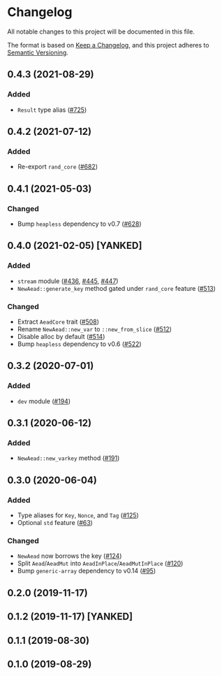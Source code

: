 # Changelog

All notable changes to this project will be documented in this file.

The format is based on [Keep a Changelog](https://keepachangelog.com/en/1.0.0/),
and this project adheres to [Semantic Versioning](https://semver.org/spec/v2.0.0.html).

## 0.4.3 (2021-08-29)
### Added
- `Result` type alias ([#725])

[#725]: https://github.com/RustCrypto/traits/pull/725

## 0.4.2 (2021-07-12)
### Added
- Re-export `rand_core` ([#682])

[#682]: https://github.com/RustCrypto/traits/pull/682

## 0.4.1 (2021-05-03)
### Changed
- Bump `heapless` dependency to v0.7 ([#628])

[#628]: https://github.com/RustCrypto/traits/pull/628

## 0.4.0 (2021-02-05) [YANKED]
### Added
- `stream` module ([#436], [#445], [#447])
- `NewAead::generate_key` method gated under `rand_core` feature ([#513])

### Changed
- Extract `AeadCore` trait ([#508])
- Rename `NewAead::new_var` to `::new_from_slice` ([#512])
- Disable alloc by default ([#514])
- Bump `heapless` dependency to v0.6 ([#522])

[#436]: https://github.com/RustCrypto/traits/pull/436
[#445]: https://github.com/RustCrypto/traits/pull/445
[#447]: https://github.com/RustCrypto/traits/pull/447
[#508]: https://github.com/RustCrypto/traits/pull/508
[#512]: https://github.com/RustCrypto/traits/pull/512
[#513]: https://github.com/RustCrypto/traits/pull/513
[#514]: https://github.com/RustCrypto/traits/pull/514
[#522]: https://github.com/RustCrypto/traits/pull/522

## 0.3.2 (2020-07-01)
### Added
- `dev` module ([#194])

[#194]: https://github.com/RustCrypto/traits/pull/194

## 0.3.1 (2020-06-12)
### Added
- `NewAead::new_varkey` method ([#191])

[#191]: https://github.com/RustCrypto/traits/pull/191

## 0.3.0 (2020-06-04)
### Added
- Type aliases for `Key`, `Nonce`, and `Tag` ([#125])
- Optional `std` feature ([#63])

### Changed
- `NewAead` now borrows the key ([#124])
- Split `Aead`/`AeadMut` into `AeadInPlace`/`AeadMutInPlace` ([#120])
- Bump `generic-array` dependency to v0.14 ([#95])

[#125]: https://github.com/RustCrypto/traits/pull/125
[#124]: https://github.com/RustCrypto/traits/pull/124
[#120]: https://github.com/RustCrypto/traits/pull/120
[#95]: https://github.com/RustCrypto/traits/pull/95
[#63]: https://github.com/RustCrypto/traits/pull/63

## 0.2.0 (2019-11-17)

## 0.1.2 (2019-11-17) [YANKED]

## 0.1.1 (2019-08-30)

## 0.1.0 (2019-08-29)
